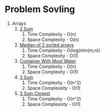# Problem Sovling

1. Arrays
    1. [2 Sum](src/main/java/dev/pushparaj/TwoSum.java)
        1. Time Complexity - O(n)
        1. Space Complexity - O(n)
    1. [Median of 2 sorted arrays](src/main/java/dev/pushparaj/MedianOfArray.java)
        1. Time Complexity - O(log(min(m,n))
        1. Space Complexity - O(1)
    1. [Container With Most Water](src/main/java/dev/pushparaj/ContainerWithMostWater.java)
        1. Time Complexity - O(n)
        1. Space Complexity - O(1)
    1. [3 Sum](src/main/java/dev/pushparaj/ThreeSum.java)
        1. Time Complexity - O(n^2)
        1. Space Complexsity - O(1)
    1. [3 Sum Closest](src/main/java/dev/pushparaj/ThreeSumClosest.java)
        1. Time Complexity - O(n^2)
        1. Space Complexisty - O(1)
